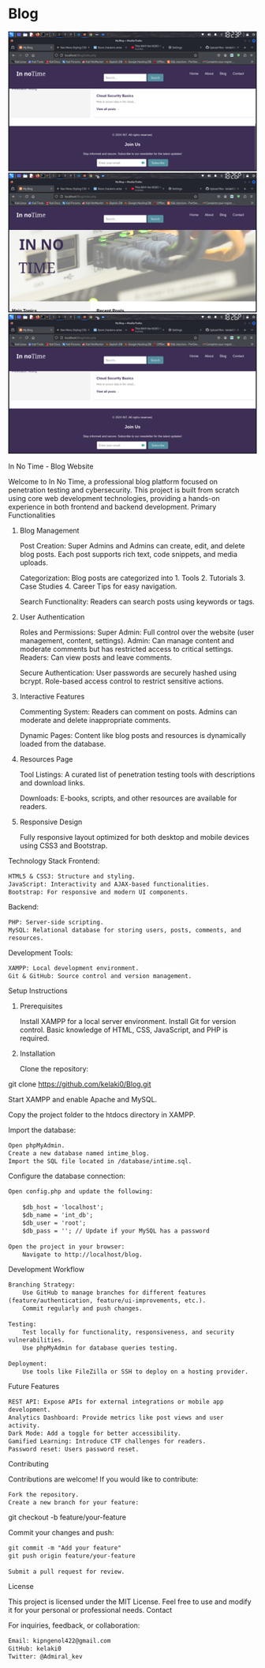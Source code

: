 # Blog
![Preview of the page](public/assets/img/Screenshot_2024-11-21_18_23_43.png)
![Preview of the page](public/assets/img/Screenshot_2024-11-21_18_26_12.png)
![Preview of the page](public/assets/img/Screenshot_2024-11-21_18_26_25.png)



In No Time - Blog Website

Welcome to In No Time, a professional blog platform focused on penetration testing and cybersecurity. This project is built from scratch using core web development technologies, providing a hands-on experience in both frontend and backend development.
Primary Functionalities
1. Blog Management

    Post Creation:
    Super Admins and Admins can create, edit, and delete blog posts.
    Each post supports rich text, code snippets, and media uploads.

    Categorization:
       Blog posts are categorized into 
        1. Tools
        2. Tutorials
        3. Case Studies
        4. Career Tips for easy navigation.

    Search Functionality:
        Readers can search posts using keywords or tags.

2. User Authentication

    Roles and Permissions:
        Super Admin: Full control over the website (user management, content, settings).
        Admin: Can manage content and moderate comments but has restricted access to critical settings.
        Readers: Can view posts and leave comments.

    Secure Authentication:
        User passwords are securely hashed using bcrypt.
        Role-based access control to restrict sensitive actions.

3. Interactive Features

    Commenting System:
        Readers can comment on posts.
        Admins can moderate and delete inappropriate comments.

    Dynamic Pages:
    Content like blog posts and resources is dynamically loaded from the database.

4. Resources Page

    Tool Listings:
    A curated list of penetration testing tools with descriptions and download links.

    Downloads:
    E-books, scripts, and other resources are available for readers.

5. Responsive Design

    Fully responsive layout optimized for both desktop and mobile devices using CSS3 and Bootstrap.

Technology Stack
Frontend:

    HTML5 & CSS3: Structure and styling.
    JavaScript: Interactivity and AJAX-based functionalities.
    Bootstrap: For responsive and modern UI components.

Backend:

    PHP: Server-side scripting.
    MySQL: Relational database for storing users, posts, comments, and resources.

Development Tools:

    XAMPP: Local development environment.
    Git & GitHub: Source control and version management.

Setup Instructions
1. Prerequisites

    Install XAMPP for a local server environment.
    Install Git for version control.
    Basic knowledge of HTML, CSS, JavaScript, and PHP is required.

2. Installation

    Clone the repository:

git clone https://github.com/kelaki0/Blog.git

Start XAMPP and enable Apache and MySQL.

Copy the project folder to the htdocs directory in XAMPP.

Import the database:

    Open phpMyAdmin.
    Create a new database named intime_blog.
    Import the SQL file located in /database/intime.sql.

Configure the database connection:

    Open config.php and update the following:

        $db_host = 'localhost';
        $db_name = 'int_db';
        $db_user = 'root';
        $db_pass = ''; // Update if your MySQL has a password

    Open the project in your browser:
        Navigate to http://localhost/blog.

Development Workflow

    Branching Strategy:
        Use GitHub to manage branches for different features (feature/authentication, feature/ui-improvements, etc.).
        Commit regularly and push changes.

    Testing:
        Test locally for functionality, responsiveness, and security vulnerabilities.
        Use phpMyAdmin for database queries testing.

    Deployment:
        Use tools like FileZilla or SSH to deploy on a hosting provider.

Future Features

    REST API: Expose APIs for external integrations or mobile app development.
    Analytics Dashboard: Provide metrics like post views and user activity.
    Dark Mode: Add a toggle for better accessibility.
    Gamified Learning: Introduce CTF challenges for readers.
    Password reset: Users password reset.

Contributing

Contributions are welcome! If you would like to contribute:

    Fork the repository.
    Create a new branch for your feature:

git checkout -b feature/your-feature

Commit your changes and push:

    git commit -m "Add your feature"
    git push origin feature/your-feature

    Submit a pull request for review.

License

This project is licensed under the MIT License. Feel free to use and modify it for your personal or professional needs.
Contact

For inquiries, feedback, or collaboration:

    Email: kipngenol422@gmail.com
    GitHub: kelaki0
    Twitter: @Admiral_kev

